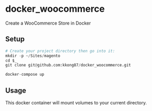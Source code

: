 # docker_woocommerce

Create a WooCommerce Store in Docker

## Setup

```python
# Create your project directory then go into it:
mkdir -p ~/Sites/magento
cd $_
git clone git@github.com:kkong87/docker_woocommerce.git

docker-compose up

```

## Usage
This docker container will mount volumes to your current directory.

